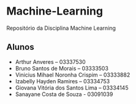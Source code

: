 # Machine-Learning
Repositório da Disciplina Machine Learning

## Alunos
* Arthur Anveres – 03337530
* Bruno Santos de Morais – 03333503
* Vinicius Mihael Noronha Crispim – 03333882
* Izabelly Hayden Ramires – 03334753
* Giovana Vitória dos Santos Lima – 03334145
* Sanayane Costa de Souza - 03091039
